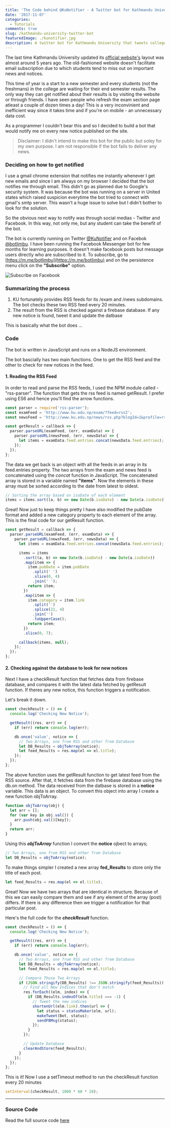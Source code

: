 ```yaml
---
title: 'The Code behind @KuNotifier - A Twitter bot for Kathmandu University'
date: '2017-11-07'
categories:
  - Tutorials
comments: true
slug: /kathmandu-university-twitter-bot
featuredImage: ./kunotifier.jpg
description: A twitter bot for Kathmandu University that tweets college notices on Twitter. Built with Node Js
---
```


The last time Kathmandu University updated its [official website's](http://ku.edu.np) layout was almost around 5 years ago. The old-fashioned website doesn't facilitate email subscription due to which students tend to miss out on important news and notices.

This time of year is a start to a new semester and every students (not the freshmans) in the college are waiting for their end semester results. The only way they can get notified about their results is by visiting the website or through friends. I have seen people who refresh the exam section page atleast a couple of dozen times a day! This is a very inconvinient and inefficient way since it takes time and if you're on mobile - an unnecessary data cost.

As a programmer I couldn't bear this and so I decided to build a bot that would notify me on every new notice published on the site.

> Disclaimer: I didn't intend to make this bot for the public but soley for my own purpose. I am not responsible if the bot fails to deliver any news.

### Deciding on how to get notified

I use a gmail chrome extension that notifies me instantly whenever I get new emails and since I am always on my browser I decided that the bot notifies me through email. This didn't go as planned due to Google's security system. It was because the bot was running on a server in United states which raised suspicion everytime the bot tried to connect with gmail's smtp server. This wasn't a huge issue to solve but I didn't bother to look for the solution.

So the obvious next way to notify was through social medias - Twitter and Facebook. In this way, not only me, but any student can take the benefit of the bot.

The bot is currently running on Twitter [@KuNotifier](https://twitter.com/KuNotifier) and on Facebok [@botlimbu](https://m.me/botlimbu). I have been running the Facebook Messenger bot for few months for learning purposes. It doesn't make facebook posts but message users directly who are subscribed to it. To subscribe, go to [https://m.me/botlimbu](https://m.me/botlimbu) and on the persistence menu click on the **"Subscribe"** option.

![Subscribe on Facebook](https://i.imgur.com/OyHBQzh.png)

### **Summarizing the process**

1. KU fortunately provides RSS feeds for its /exam and /news subdomains. The bot checks these two RSS feed every 20 minutes.
2. The result from the RSS is checked against a firebase database. If any new notice is found, tweet it and update the datbase

This is basically what the bot does ...

### **Code**

The bot is written in JavaScript and runs on a NodeJS environment.

The bot bascially has two main functions. One to get the RSS feed and the other to check for new notices in the feed.

#### 1. Reading the RSS Feed

In order to read and parse the RSS feeds, I used the NPM module called - "rss-parser". The function that gets the rss feed is named getResult. I prefer using ES6 and hence you'll find the arrow functions.

```js
const parser = require('rss-parser');
const examFeed = 'http://www.ku.edu.np/exam/?feed=rss2';
const newsFeed = 'http://www.ku.edu.np/news/rss.php?blogId=1&profile=rss20';

const getResult = callback => {
  parser.parseURL(examFeed, (err, examData) => {
    parser.parseURL(newsFeed, (err, newsData) => {
      let items = examData.feed.entries.concat(newsData.feed.entries);
    });
  });
};
```

The data we get back is an object with all the feeds in an array in its feed.entries property. The two arrays from the exam and news feed is concatenated using the _concat_ function in JavaScript. The concatenated array is stored in a variable named **"items"**. Now the elements in these array must be sorted according to the date from latest to oldest.

```js
// Sorting the array based on isoDate of each element
items = items.sort((a, b) => new Date(b.isoDate) - new Date(a.isoDate));
```

Great! Now just to keep things pretty I have also modified the pubDate format and added a new category property to each element of the array. This is the final code for our getResult function.

```js
const getResult = callback => {
  parser.parseURL(examFeed, (err, examData) => {
    parser.parseURL(newsFeed, (err, newsData) => {
      let items = examData.feed.entries.concat(newsData.feed.entries);

      items = items
        .sort((a, b) => new Date(b.isoDate) - new Date(a.isoDate))
        .map(item => {
          item.pubDate = item.pubDate
            .split(' ')
            .slice(0, 4)
            .join(' ');
          return item;
        })
        .map(item => {
          item.category = item.link
            .split('')
            .splice(21, 4)
            .join('')
            .toUpperCase();
          return item;
        })
        .slice(0, 7);

      callback(items, null);
    });
  });
};
```

#### 2. Checking against the database to look for new notices

Next I have a checkResult function that fetches data from firebase database, and compares it with the latest data fetched by getResult function. If theres any new notice, this function triggers a notification.

Let's break it down.

```js
const checkResult = () => {
  console.log('Checking New Notice');

  getResult((res, err) => {
    if (err) return console.log(err);

    db.once('value', notice => {
      // Two Arrays, one from RSS and other from Database
      let DB_Results = objToArray(notice);
      let feed_Results = res.map(el => el.title);
    });
  });
};
```

The above function uses the getResult function to get latest feed from the RSS source. After that, it fetches data from the firebase database using the db.on method. The data received from the datbase is stored in a **notice** variable. This data is an object. To convert this object into array I create a new function objToArray.

```js
function objToArray(obj) {
  let arr = [];
  for (var key in obj.val()) {
    arr.push(obj.val()[key]);
  }
  return arr;
}
```

Using this **_objToArray_** function I convert the **notice** ojbect to arrays;

```js
// Two Arrays, one from RSS and other from Database
let DB_Results = objToArray(notice);
```

To make things simpler I created a new array **fed_Results** to store only the title of each post.

```js
let feed_Results = res.map(el => el.title);
```

Great! Now we have two arrays that are identical in structure. Because of this we can easily compare them and see if any element of the array (post) differs. If there is any difference then we trigger a notification for that particular post.

Here's the full code for the **_checkResult_** function.

```js
const checkResult = () => {
  console.log('Checking New Notice');

  getResult((res, err) => {
    if (err) return console.log(err);

    db.once('value', notice => {
      // Two Arrays, one from RSS and other from Database
      let DB_Results = objToArray(notice);
      let feed_Results = res.map(el => el.title);

      // Compare Those Two Arrays
      if (JSON.stringify(DB_Results) !== JSON.stringify(feed_Results)) {
        // Find all New Indices that don't match
        res.forEach((elm, index) => {
          if (DB_Results.indexOf(elm.title) === -1) {
            // Tweet the new indices
            shortenUrl(elm.link).then(url => {
              let status = statusMaker(elm, url);
              makeTweet(Bot, status);
              sendFBMsg(status);
            });
          }
        });

        // Update Database
        clearAndStore(feed_Results);
      }
    });
  });
};
```

This is it! Now I use a setTimeout method to run the checkResult function every 20 minutes

```js
setInterval(checkResult, 1000 * 60 * 20);
```

---

### **Source Code**

Read the full source code [here](https://github.com/adityathebe/kuNotifier)
